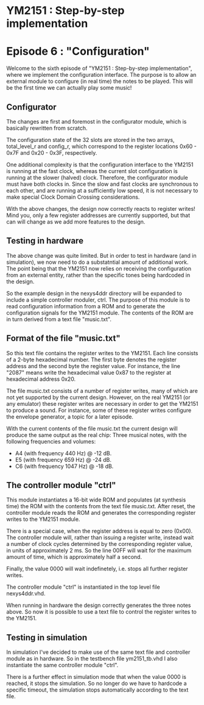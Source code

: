 # YM2151 : Step-by-step implementation
# Episode 6 : "Configuration"

Welcome to the sixth episode of "YM2151 : Step-by-step implementation", where
we implement the configuration interface. The purpose is to allow an external
module to configure (in real time) the notes to be played. This will be the
first time we can actually play some music!

## Configurator
The changes are first and foremost in the configurator module, which is
basically rewritten from scratch.

The configuration state of the 32 slots are stored in the two arrays,
total\_level\_r and config\_r, which correspond to the register locations
0x60 - 0x7F and 0x20 - 0x3F, respectively.

One additional complexity is that the configuration interface to the YM2151 is
running at the fast clock, whereas the current slot configuration is running at
the slower (halved) clock. Therefore, the configurator module must have both
clocks in. Since the slow and fast clocks are synchronous to each other, and
are running at a sufficiently low speed, it is not necessary to make special
Clock Domain Crossing considerations.

With the above changes, the design now correctly reacts to register writes!
Mind you, only a few register addresses are currently supported, but that can
will change as we add more features to the design.

## Testing in hardware
The above change was quite limited. But in order to test in hardware (and in
simulation), we now need to do a substatntial amount of additional work. The
point being that the YM2151 now relies on receiving the configuration from an
external entity, rather than the specific tones being hardcoded in the design.

So the example design in the nexys4ddr directory will be expanded to include a
simple controller moduler, ctrl. The purpose of this module is to read
configuration information from a ROM and to generate the configuration signals
for the YM2151 module. The contents of the ROM are in turn derived from a text
file "music.txt".

## Format of the file "music.txt"
So this text file contains the register writes to the YM2151.  Each line
consists of a 2-byte hexadecimal number. The first byte denotes the register
address and the second byte the register value.  For instance, the line "2087"
means write the hexadecimal value 0x87 to the register at hexadecimal address
0x20.

The file music.txt consists of a number of register writes, many of which are
not yet supported by the current design. However, on the real YM2151 (or any
emulator) these register writes are necessary in order to get the YM2151 to
produce a sound. For instance, some of these register writes configure the
envelope generator, a topic for a later episode.

With the current contents of the file music.txt the current design will produce
the same output as the real chip: Three musical notes, with the following
frequencies and volumes:
* A4 (with frequency 440 Hz) @ -12 dB.
* E5 (with frequency 659 Hz) @ -24 dB.
* C6 (with frequency 1047 Hz) @ -18 dB.

## The controller module "ctrl"
This module instantiates a 16-bit wide ROM and populates (at synthesis time)
the ROM with the contents from the text file music.txt. After reset, the
controller module reads the ROM and generates the corresponding register writes
to the YM2151 module.

There is a special case, when the register address is equal to zero (0x00).
The controller module will, rather than issuing a register write, instead wait
a number of clock cycles determined by the corresponding register value, in
units of approximately 2 ms. So the line 00FF will wait for the maximum amount
of time, which is approximately half a second.

Finally, the value 0000 will wait indefinetely, i.e. stops all further register
writes.

The controller module "ctrl" is instantiated in the top level file
nexys4ddr.vhd.

When running in hardware the design correctly generates the three notes above.
So now it is possible to use a text file to control the register writes to the
YM2151.

## Testing in simulation
In simulation I've decided to make use of the same text file and controller
module as in hardware. So in the testbench file ym2151\_tb.vhd I also
instantiate the same controller module "ctrl".

There is a further effect in simulation mode that when the value 0000 is
reached, it stops the simulation. So no longer do we have to hardcode a
specific timeout, the simulation stops automatically according to the text
file.


